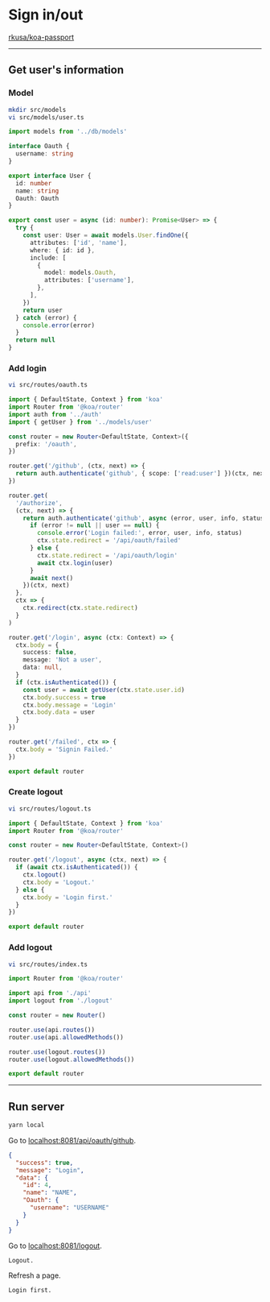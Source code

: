 # Sign in/out

[rkusa/koa-passport](https://github.com/rkusa/koa-passport)

---

## Get user's information

### Model

```bash
mkdir src/models
vi src/models/user.ts
```

```ts
import models from '../db/models'

interface Oauth {
  username: string
}

export interface User {
  id: number
  name: string
  Oauth: Oauth
}

export const user = async (id: number): Promise<User> => {
  try {
    const user: User = await models.User.findOne({
      attributes: ['id', 'name'],
      where: { id: id },
      include: [
        {
          model: models.Oauth,
          attributes: ['username'],
        },
      ],
    })
    return user
  } catch (error) {
    console.error(error)
  }
  return null
}
```

### Add login

```bash
vi src/routes/oauth.ts
```

```ts
import { DefaultState, Context } from 'koa'
import Router from '@koa/router'
import auth from '../auth'
import { getUser } from '../models/user'

const router = new Router<DefaultState, Context>({
  prefix: '/oauth',
})

router.get('/github', (ctx, next) => {
  return auth.authenticate('github', { scope: ['read:user'] })(ctx, next)
})

router.get(
  '/authorize',
  (ctx, next) => {
    return auth.authenticate('github', async (error, user, info, status) => {
      if (error != null || user == null) {
        console.error('Login failed:', error, user, info, status)
        ctx.state.redirect = '/api/oauth/failed'
      } else {
        ctx.state.redirect = '/api/oauth/login'
        await ctx.login(user)
      }
      await next()
    })(ctx, next)
  },
  ctx => {
    ctx.redirect(ctx.state.redirect)
  }
)

router.get('/login', async (ctx: Context) => {
  ctx.body = {
    success: false,
    message: 'Not a user',
    data: null,
  }
  if (ctx.isAuthenticated()) {
    const user = await getUser(ctx.state.user.id)
    ctx.body.success = true
    ctx.body.message = 'Login'
    ctx.body.data = user
  }
})

router.get('/failed', ctx => {
  ctx.body = 'Signin Failed.'
})

export default router
```

### Create logout

```bash
vi src/routes/logout.ts
```

```ts
import { DefaultState, Context } from 'koa'
import Router from '@koa/router'

const router = new Router<DefaultState, Context>()

router.get('/logout', async (ctx, next) => {
  if (await ctx.isAuthenticated()) {
    ctx.logout()
    ctx.body = 'Logout.'
  } else {
    ctx.body = 'Login first.'
  }
})

export default router
```

### Add logout

```bash
vi src/routes/index.ts
```

```ts
import Router from '@koa/router'

import api from './api'
import logout from './logout'

const router = new Router()

router.use(api.routes())
router.use(api.allowedMethods())

router.use(logout.routes())
router.use(logout.allowedMethods())

export default router
```

---

## Run server

```bash
yarn local
```

Go to [localhost:8081/api/oauth/github](http://localhost:8081/api/oauth/github).

```json
{
  "success": true,
  "message": "Login",
  "data": {
    "id": 4,
    "name": "NAME",
    "Oauth": {
      "username": "USERNAME"
    }
  }
}
```

Go to [localhost:8081/logout](http://localhost:8081/logout).

```html
Logout.
```

Refresh a page.

```html
Login first.
```
